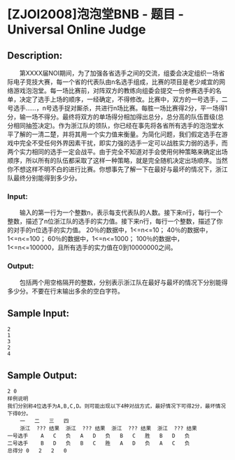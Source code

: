 # [ZJOI2008]泡泡堂BNB - 题目 - Universal Online Judge

## Description: 

　　第XXXX届NOI期间，为了加强各省选手之间的交流，组委会决定组织一场省际电子竞技大赛，每一个省的代表队由n名选手组成，比赛的项目是老少咸宜的网络游戏泡泡堂。每一场比赛前，对阵双方的教练向组委会提交一份参赛选手的名单，决定了选手上场的顺序，一经确定，不得修改。比赛中，双方的一号选手，二号选手……，n号选手捉对厮杀，共进行n场比赛。每胜一场比赛得2分，平一场得1分，输一场不得分。最终将双方的单场得分相加得出总分，总分高的队伍晋级(总分相同抽签决定)。作为浙江队的领队，你已经在事先将各省所有选手的泡泡堂水平了解的一清二楚，并将其用一个实力值来衡量。为简化问题，我们假定选手在游戏中完全不受任何外界因素干扰，即实力强的选手一定可以战胜实力弱的选手，而两个实力相同的选手一定会战平。由于完全不知道对手会使用何种策略来确定出场顺序，所以所有的队伍都采取了这样一种策略，就是完全随机决定出场顺序。当然你不想这样不明不白的进行比赛。你想事先了解一下在最好与最坏的情况下，浙江队最终分别能得到多少分。

### Input: 

　　输入的第一行为一个整数n，表示每支代表队的人数。接下来n行，每行一个整数，描述了n位浙江队的选手的实力值。接下来n行，每行一个整数，描述了你的对手的n位选手的实力值。 20％的数据中，1<=n<=10； 40％的数据中，1<=n<=100； 60％的数据中，1<=n<=1000； 100％的数据中，1<=n<=100000，且所有选手的实力值在0到10000000之间。

### Output: 

　　包括两个用空格隔开的整数，分别表示浙江队在最好与最坏的情况下分别能得多少分。不要在行末输出多余的空白字符。


## Sample Input: 
```
2
1
3
2
4
```

## Sample Output: 
```
2 0
样例说明
我们分别称4位选手为A,B,C,D。则可能出现以下4种对战方式，最好情况下可得2分，最坏情况下得0分。
	一	二	三	四
	浙江	???	结果	浙江	???	结果	浙江	???	结果	浙江	???	结果
一号选手	A	C	负	A	D	负	B	C	胜	B	D	负
二号选手	B	D	负	B	C	胜	A	D	负	A	C	负
总得分	0	2	2	0
```
